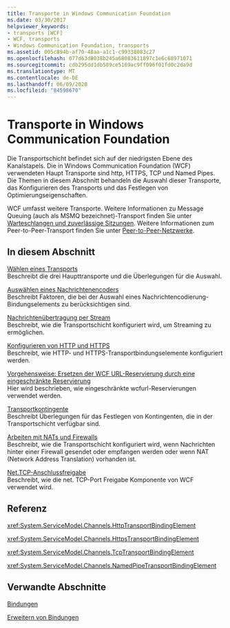 ```yaml
---
title: Transporte in Windows Communication Foundation
ms.date: 03/30/2017
helpviewer_keywords:
- transports [WCF]
- WCF, transports
- Windows Communication Foundation, transports
ms.assetid: 005c894b-af70-48aa-a1c1-c99338083c27
ms.openlocfilehash: 077d63d8038b245a68083611897c1e6c68971071
ms.sourcegitcommit: cdb295dd1db589ce5169ac9ff096f01fd0c2da9d
ms.translationtype: MT
ms.contentlocale: de-DE
ms.lasthandoff: 06/09/2020
ms.locfileid: "84598670"
---
```

# <a name="transports-in-windows-communication-foundation"></a>Transporte in Windows Communication Foundation
Die Transportschicht befindet sich auf der niedrigsten Ebene des Kanalstapels. Die in Windows Communication Foundation (WCF) verwendeten Haupt Transporte sind http, HTTPS, TCP und Named Pipes. Die Themen in diesem Abschnitt behandeln die Auswahl dieser Transporte, das Konfigurieren des Transports und das Festlegen von Optimierungseigenschaften.  
  
 WCF umfasst weitere Transporte. Weitere Informationen zu Message Queuing (auch als MSMQ bezeichnet)-Transport finden Sie unter [Warteschlangen und zuverlässige Sitzungen](queues-and-reliable-sessions.md). Weitere Informationen zum Peer-to-Peer-Transport finden Sie unter [Peer-to-Peer-Netzwerke](peer-to-peer-networking.md).  
  
## <a name="in-this-section"></a>In diesem Abschnitt  
 [Wählen eines Transports](choosing-a-transport.md)  
 Beschreibt die drei Haupttransporte und die Überlegungen für die Auswahl.  
  
 [Auswählen eines Nachrichtenencoders](choosing-a-message-encoder.md)  
 Beschreibt Faktoren, die bei der Auswahl eines Nachrichtencodierung-Bindungselements zu berücksichtigen sind.  
  
 [Nachrichtenübertragung per Stream](streaming-message-transfer.md)  
 Beschreibt, wie die Transportschicht konfiguriert wird, um Streaming zu ermöglichen.  
  
 [Konfigurieren von HTTP und HTTPS](configuring-http-and-https.md)  
 Beschreibt, wie HTTP- und HTTPS-Transportbindungselemente konfiguriert werden.  
  
 [Vorgehensweise: Ersetzen der WCF URL-Reservierung durch eine eingeschränkte Reservierung](how-to-replace-the-wcf-url-reservation-with-a-restricted-reservation.md)  
 Hier wird beschrieben, wie eingeschränkte wcfurl-Reservierungen verwendet werden.  
  
 [Transportkontingente](transport-quotas.md)  
 Beschreibt Überlegungen für das Festlegen von Kontingenten, die in der Transportschicht verfügbar sind.  
  
 [Arbeiten mit NATs und Firewalls](working-with-nats-and-firewalls.md)  
 Beschreibt, wie die Transportschicht konfiguriert wird, wenn Nachrichten hinter einer Firewall gesendet oder empfangen werden oder wenn NAT (Network Address Translation) vorhanden ist.  
  
 [Net.TCP-Anschlussfreigabe](net-tcp-port-sharing.md)  
 Beschreibt, wie die net. TCP-Port Freigabe Komponente von WCF verwendet wird.  
  
## <a name="reference"></a>Referenz  
 <xref:System.ServiceModel.Channels.HttpTransportBindingElement>  
  
 <xref:System.ServiceModel.Channels.HttpsTransportBindingElement>  
  
 <xref:System.ServiceModel.Channels.TcpTransportBindingElement>  
  
 <xref:System.ServiceModel.Channels.NamedPipeTransportBindingElement>  
  
## <a name="related-sections"></a>Verwandte Abschnitte  
 [Bindungen](bindings.md)  
  
 [Erweitern von Bindungen](../extending/extending-bindings.md)
